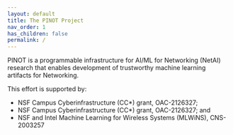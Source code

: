 ```yaml
---
layout: default
title: The PINOT Project
nav_order: 1
has_children: false
permalink: /
---
```


PINOT is a programmable infrastructure for AI/ML for Networking (NetAI) research
that enables development of trustworthy machine learning artifacts for
Networking.

This effort is supported by:
* NSF Campus Cyberinfrastructure (CC*) grant, OAC-2126327;
* NSF Campus Cyberinfrastructure (CC*) grant, OAC-2126327; and
* NSF and Intel Machine Learning for Wireless Systems (MLWiNS), CNS-2003257
